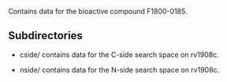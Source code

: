 Contains data for the bioactive compound F1800-0185.

## Subdirectories

- cside/ contains data for the C-side search space on rv1908c.

- nside/ contains data for the N-side search space on rv1908c.

